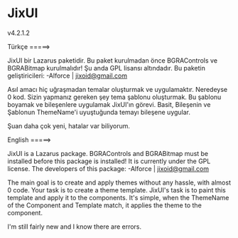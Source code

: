 # JixUI
v4.2.1.2

Türkçe =====>

JixUI bir Lazarus paketidir.
Bu paket kurulmadan önce BGRAControls ve BGRABitmap kurulmalıdır!
Şu anda GPL lisansı altındadır.
Bu paketin geliştiricileri:
 -Alforce | jixoid@gmail.com

Asıl amacı hiç uğraşmadan temalar oluşturmak ve uygulamaktır. Neredeyse 0 kod.
Sizin yapmanız gereken şey tema şablonu oluşturmak. Bu şablonu boyamak ve bileşenlere uygulamak JixUI'ın görevi.
Basit, Bileşenin ve Şablonun ThemeName'i uyuştuğunda temayı bileşene uygular.

Şuan daha çok yeni, hatalar var biliyorum.

English =====>

JixUI is a Lazarus package.
BGRAControls and BGRABitmap must be installed before this package is installed!
It is currently under the GPL license.
The developers of this package:
 -Alforce | jixoid@gmail.com
 
The main goal is to create and apply themes without any hassle, with almost 0 code. 
Your task is to create a theme template. JixUI's task is to paint this template and apply it to the components.
It's simple, when the ThemeName of the Component and Template match, it applies the theme to the component.

I'm still fairly new and I know there are errors.

